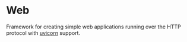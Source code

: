 # Web
Framework for creating simple web applications running over the HTTP protocol with [uvicorn](https://www.uvicorn.org/) support.
